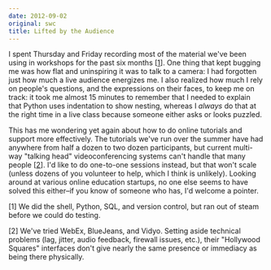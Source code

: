 ```yaml
---
date: 2012-09-02
original: swc
title: Lifted by the Audience
---
```

<p>I spent Thursday and Friday recording most of the material we've been using in workshops for the past six months [<a href="#1">1</a>]. One thing that kept bugging me was how flat and uninspiring it was to talk to a camera: I had forgotten just how much a live audience energizes me. I also realized how much I rely on people's questions, and the expressions on their faces, to keep me on track: it took me almost 15 minutes to remember that I needed to explain that Python uses indentation to show nesting, whereas I <em>always</em> do that at the right time in a live class because someone either asks or looks puzzled.</p>
<p>This has me wondering yet again about how to do online tutorials and support more effectively. The tutorials we've run over the summer have had anywhere from half a dozen to two dozen participants, but current multi-way "talking head" videoconferencing systems can't handle that many people [<a href="#2">2</a>]. I'd like to do one-to-one sessions instead, but that won't scale (unless dozens of you volunteer to help, which I think is unlikely). Looking around at various online education startups, no one else seems to have solved this either–if you know of someone who has, I'd welcome a pointer.</p>
<p>[<a id="1">1</a>] We did the shell, Python, SQL, and version control, but ran out of steam before we could do testing.</p>
<p>[<a id="2">2</a>] We've tried WebEx, BlueJeans, and Vidyo. Setting aside technical problems (lag, jitter, audio feedback, firewall issues, etc.), their "Hollywood Squares" interfaces don't give nearly the same presence or immediacy as being there physically.</p>
